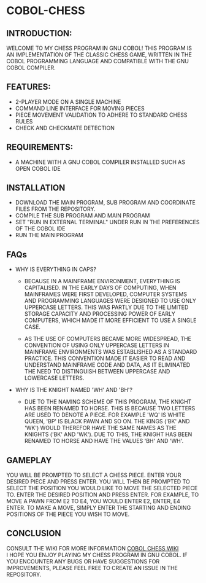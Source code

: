 # COBOL-CHESS
## INTRODUCTION:

WELCOME TO MY CHESS PROGRAM IN GNU COBOL! THIS PROGRAM IS AN IMPLEMENTATION OF THE CLASSIC CHESS GAME, WRITTEN IN THE COBOL PROGRAMMING LANGUAGE AND COMPATIBLE WITH THE GNU COBOL COMPILER.

## FEATURES:
 - 2-PLAYER MODE ON A SINGLE MACHINE
 - COMMAND LINE INTERFACE FOR MOVING PIECES
 - PIECE MOVEMENT VALIDATION TO ADHERE TO STANDARD CHESS RULES
 - CHECK AND CHECKMATE DETECTION

## REQUIREMENTS:
 - A MACHINE WITH A GNU COBOL COMPILER INSTALLED SUCH AS OPEN COBOL IDE
  
## INSTALLATION
 - DOWNLOAD THE MAIN PROGRAM, SUB PROGRAM AND COORDINATE FILES FROM THE REPOSITORY.
 - COMPILE THE SUB PROGRAM AND MAIN PROGRAM
 - SET "RUN IN EXTERNAL TERMINAL" UNDER RUN IN THE PREFERENCES OF THE COBOL IDE
 - RUN THE MAIN PROGRAM

## FAQs
- WHY IS EVERYTHING IN CAPS?
  - BECAUSE IN A MAINFRAME ENVIRONMENT, EVERYTHING IS CAPITALISED. IN THE EARLY DAYS OF COMPUTING, WHEN MAINFRAMES WERE FIRST DEVELOPED, COMPUTER SYSTEMS AND PROGRAMMING LANGUAGES WERE DESIGNED TO USE ONLY UPPERCASE LETTERS. THIS WAS PARTLY DUE TO THE LIMITED STORAGE CAPACITY AND PROCESSING POWER OF EARLY COMPUTERS, WHICH MADE IT MORE EFFICIENT TO USE A SINGLE CASE.

  - AS THE USE OF COMPUTERS BECAME MORE WIDESPREAD, THE CONVENTION OF USING ONLY UPPERCASE LETTERS IN MAINFRAME ENVIRONMENTS WAS ESTABLISHED AS A STANDARD PRACTICE. THIS CONVENTION MADE IT EASIER TO READ AND UNDERSTAND MAINFRAME CODE AND DATA, AS IT ELIMINATED THE NEED TO DISTINGUISH BETWEEN UPPERCASE AND LOWERCASE LETTERS.

- WHY IS THE KNIGHT NAMED 'WH' AND 'BH'?
  - DUE TO THE NAMING SCHEME OF THIS PROGRAM, THE KNIGHT HAS BEEN RENAMED TO HORSE. THIS IS BECAUSE TWO LETTERS ARE USED TO DENOTE A PIECE. FOR EXAMPLE 'WQ' IS WHITE QUEEN, 'BP' IS BLACK PAWN AND SO ON. THE KINGS ('BK' AND 'WK') WOULD THEREFOR HAVE THE SAME NAMES AS THE KNIGHTS ('BK' AND 'WK'). DUE TO THIS, THE KNIGHT HAS BEEN RENAMED TO HORSE AND HAVE THE VALUES 'BH' AND 'WH'.
  
## GAMEPLAY
YOU WILL BE PROMPTED TO SELECT A CHESS PIECE. ENTER YOUR DESIRED PIECE AND PRESS ENTER. YOU WILL THEN BE PROMPTED TO SELECT THE POSITION YOU WOULD LIKE TO MOVE THE SELECTED PIECE TO. ENTER THE DESIRED POSITION AND PRESS ENTER. FOR EXAMPLE, TO MOVE A PAWN FROM E2 TO E4, YOU WOULD ENTER E2, ENTER, E4 ENTER.
TO MAKE A MOVE, SIMPLY ENTER THE STARTING AND ENDING POSITIONS OF THE PIECE YOU WISH TO MOVE. 

## CONCLUSION
CONSULT THE WIKI FOR MORE INFORMATION [COBOL CHESS WIKI](https://github.com/AntonBystedt/COBOL-CHESS/wiki)  
I HOPE YOU ENJOY PLAYING MY CHESS PROGRAM IN GNU COBOL. IF YOU ENCOUNTER ANY BUGS OR HAVE SUGGESTIONS FOR IMPROVEMENTS, PLEASE FEEL FREE TO CREATE AN ISSUE IN THE REPOSITORY.
